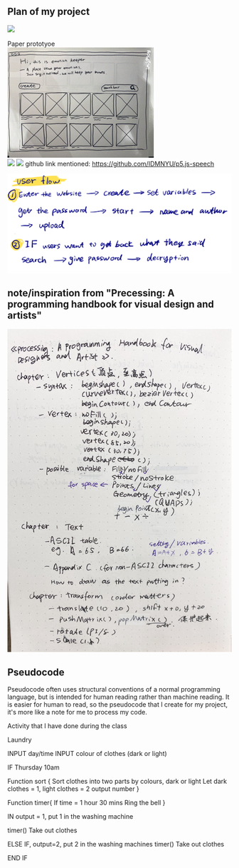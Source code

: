 ## Plan of my project
![](https://github.com/ShuchenWuu/Slave-to-algorithm/blob/master/week%206/Web%201920%20%E2%80%93%2013.png)

Paper prototyoe <br />
![](https://github.com/ShuchenWuu/Slave-to-algorithm/blob/master/week%206/ezgif.com-rotate.gif)
<br />
![](https://github.com/ShuchenWuu/Slave-to-algorithm/blob/master/week%206/Web%201920%20%E2%80%93%2011.png)
![](https://github.com/ShuchenWuu/Slave-to-algorithm/blob/master/week%206/Web%201920%20%E2%80%93%2014.png)
github link mentioned: https://github.com/IDMNYU/p5.js-speech

![](https://github.com/ShuchenWuu/Slave-to-algorithm/blob/master/week%207/IMG_0376%202.jpg)

## note/inspiration from "Precessing: A programming handbook for visual design and artists"
![](https://github.com/ShuchenWuu/Slave-to-algorithm/blob/master/week%206/IMG_0989.jpg)

## Pseudocode
Pseudocode often uses structural conventions of a normal programming language, but is intended for human reading rather than machine reading. It is easier for human to read, so the pseudocode that I create for my project, it's more like a note for me to process my code.

Activity that I have done during the class

Laundry

INPUT day/time
INPUT colour of clothes (dark or light)

IF Thursday 10am
 
Function sort {
  Sort clothes into two parts by colours, dark or light 
  Let dark clothes = 1, light clothes = 2
  output number
}
  
Function timer{
  If time = 1 hour 30 mins
  Ring the bell
}

IN output = 1, put 1 in the washing machine

timer()
  Take out clothes

ELSE IF, output=2, put 2 in the washing machines
timer()
  Take out clothes

END IF


